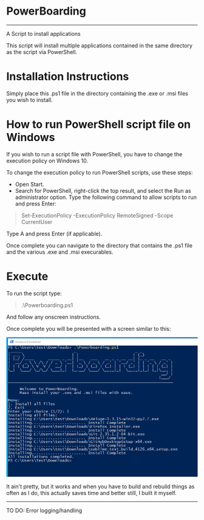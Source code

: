 # PowerBoarding
----
A Script to install applications

This script will install multiple applications contained in the same directory as the script via PowerShell.

# Installation Instructions

Simply place this .ps1 file in the directory containing the .exe or .msi files you wish to install.

# How to run PowerShell script file on Windows
If you wish to run a script file with PowerShell, you have to change the execution policy on Windows 10.

To change the execution policy to run PowerShell scripts, use these steps:

* Open Start.
* Search for PowerShell, right-click the top result, and select the Run as administrator option.
Type the following command to allow scripts to run and press Enter:

>Set-ExecutionPolicy -ExecutionPolicy RemoteSigned -Scope CurrentUser

Type A and press Enter (if applicable).

Once complete you can navigate to the directory that contains the .ps1 file and the various .exe and .msi execurables.

# Execute

To run the script type:
 
>.\Powerboarding.ps1

And follow any onscreen instructions.

Once complete you will be presented with a screen similar to this:

![complete](\complete.png)

It ain't pretty, but it works and when you have to build and rebuild things as often as I do, this actually saves time and better still, I built it myself.

----
TO DO:
Error logging/handling
